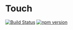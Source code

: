 # Touch

[![Build Status](https://travis-ci.org/sjohnsonaz/cascade-touch.svg?branch=master)](https://travis-ci.org/sjohnsonaz/cascade-touch) [![npm version](https://badge.fury.io/js/%40cascade%2Ftouch.svg)](https://badge.fury.io/js/%40cascade%2Ftouch)

